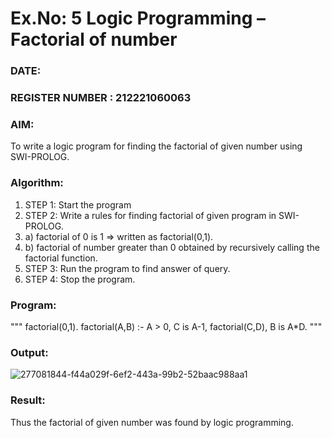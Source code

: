# Ex.No: 5   Logic Programming – Factorial of number   
### DATE:                                                                    
### REGISTER NUMBER : 212221060063
### AIM: 
To  write  a logic program for finding the factorial of given number using SWI-PROLOG. 
### Algorithm:
1. STEP 1: Start the program
2. STEP 2:  Write a rules for finding factorial of given program in SWI-PROLOG.
3.   a)	factorial of 0 is 1 => written as factorial(0,1).
4.   b)	factorial of number greater than 0 obtained by recursively calling the factorial    function.
5. STEP 3: Run the program  to find answer of  query.
6. STEP 4: Stop the program.

### Program:
"""
factorial(0,1).
factorial(A,B) :-
A > 0,
C is A-1,
factorial(C,D),
B is A*D.
"""


### Output:
![277081844-f44a029f-6ef2-443a-99b2-52baac988aa1](https://github.com/gokulvenkatesan31/AI_Lab_2023-24/assets/123715763/3e207ad2-6d32-474e-b7f3-bb64e29237cc)



### Result:
Thus the factorial of given number was found by logic programming. 
